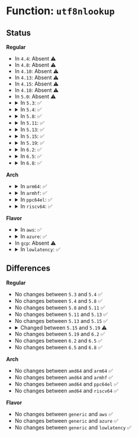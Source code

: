 # Function: <code>utf8nlookup</code>

## Status
<b>Regular</b>
<ul>
<li>
In <code>4.4</code>: Absent ⚠️
</li>
<li>
In <code>4.8</code>: Absent ⚠️
</li>
<li>
In <code>4.10</code>: Absent ⚠️
</li>
<li>
In <code>4.13</code>: Absent ⚠️
</li>
<li>
In <code>4.15</code>: Absent ⚠️
</li>
<li>
In <code>4.18</code>: Absent ⚠️
</li>
<li>
In <code>5.0</code>: Absent ⚠️
</li>
<li>
<details>
<summary>In <code>5.3</code>: ✅</summary>

```c
utf8leaf_t *utf8nlookup(const struct utf8data *data, unsigned char *hangul, const char *s, size_t len);
```

**Collision:** Unique Static

**Inline:** No

**Transformation:** False

**Instances:**

```
In fs/unicode/utf8-norm.c (ffffffff81403f70)
Location: fs/unicode/utf8-norm.c:319
Inline: False
Direct callers:
  - fs/unicode/utf8-norm.c:utf8byte
  - fs/unicode/utf8-norm.c:utf8byte
  - fs/unicode/utf8-norm.c:utf8byte
  - fs/unicode/utf8-norm.c:utf8nagemin
  - fs/unicode/utf8-norm.c:utf8agemin
```
**Symbols:**

```
ffffffff81403f70-ffffffff81404187: utf8nlookup (STB_LOCAL)
```
</details>
</li>
<li>
<details>
<summary>In <code>5.4</code>: ✅</summary>

```c
utf8leaf_t *utf8nlookup(const struct utf8data *data, unsigned char *hangul, const char *s, size_t len);
```

**Collision:** Unique Static

**Inline:** No

**Transformation:** False

**Instances:**

```
In fs/unicode/utf8-norm.c (ffffffff8141df20)
Location: fs/unicode/utf8-norm.c:319
Inline: False
Direct callers:
  - fs/unicode/utf8-norm.c:utf8byte
  - fs/unicode/utf8-norm.c:utf8byte
  - fs/unicode/utf8-norm.c:utf8byte
  - fs/unicode/utf8-norm.c:utf8nagemin
  - fs/unicode/utf8-norm.c:utf8agemin
```
**Symbols:**

```
ffffffff8141df20-ffffffff8141e137: utf8nlookup (STB_LOCAL)
```
</details>
</li>
<li>
<details>
<summary>In <code>5.8</code>: ✅</summary>

```c
utf8leaf_t *utf8nlookup(const struct utf8data *data, unsigned char *hangul, const char *s, size_t len);
```

**Collision:** Unique Static

**Inline:** No

**Transformation:** False

**Instances:**

```
In fs/unicode/utf8-norm.c (ffffffff8146cc10)
Location: fs/unicode/utf8-norm.c:319
Inline: False
Direct callers:
  - fs/unicode/utf8-norm.c:utf8byte
  - fs/unicode/utf8-norm.c:utf8byte
  - fs/unicode/utf8-norm.c:utf8byte
  - fs/unicode/utf8-norm.c:utf8nagemin
  - fs/unicode/utf8-norm.c:utf8agemin
```
**Symbols:**

```
ffffffff8146cc10-ffffffff8146cd0a: utf8nlookup (STB_LOCAL)
```
</details>
</li>
<li>
<details>
<summary>In <code>5.11</code>: ✅</summary>

```c
utf8leaf_t *utf8nlookup(const struct utf8data *data, unsigned char *hangul, const char *s, size_t len);
```

**Collision:** Unique Static

**Inline:** No

**Transformation:** False

**Instances:**

```
In fs/unicode/utf8-norm.c (ffffffff814872f0)
Location: fs/unicode/utf8-norm.c:319
Inline: False
Direct callers:
  - fs/unicode/utf8-norm.c:utf8byte
  - fs/unicode/utf8-norm.c:utf8byte
  - fs/unicode/utf8-norm.c:utf8byte
  - fs/unicode/utf8-norm.c:utf8nagemin
  - fs/unicode/utf8-norm.c:utf8agemin
```
**Symbols:**

```
ffffffff814872f0-ffffffff814873ea: utf8nlookup (STB_LOCAL)
```
</details>
</li>
<li>
<details>
<summary>In <code>5.13</code>: ✅</summary>

```c
utf8leaf_t *utf8nlookup(const struct utf8data *data, unsigned char *hangul, const char *s, size_t len);
```

**Collision:** Unique Static

**Inline:** No

**Transformation:** False

**Instances:**

```
In fs/unicode/utf8-norm.c (ffffffff8148cc10)
Location: fs/unicode/utf8-norm.c:319
Inline: False
Direct callers:
  - fs/unicode/utf8-norm.c:utf8byte
  - fs/unicode/utf8-norm.c:utf8byte
  - fs/unicode/utf8-norm.c:utf8nagemin
  - fs/unicode/utf8-norm.c:utf8agemin
```
**Symbols:**

```
ffffffff8148cc10-ffffffff8148ce20: utf8nlookup (STB_LOCAL)
```
</details>
</li>
<li>
<details>
<summary>In <code>5.15</code>: ✅</summary>

```c
utf8leaf_t *utf8nlookup(const struct utf8data *data, unsigned char *hangul, const char *s, size_t len);
```

**Collision:** Unique Static

**Inline:** No

**Transformation:** False

**Instances:**

```
In fs/unicode/utf8-norm.c (ffffffff814e4490)
Location: fs/unicode/utf8-norm.c:319
Inline: False
Direct callers:
  - fs/unicode/utf8-norm.c:utf8byte
  - fs/unicode/utf8-norm.c:utf8byte
  - fs/unicode/utf8-norm.c:utf8nagemin
  - fs/unicode/utf8-norm.c:utf8agemin
```
**Symbols:**

```
ffffffff814e4490-ffffffff814e46a0: utf8nlookup (STB_LOCAL)
```
</details>
</li>
<li>
<details>
<summary>In <code>5.19</code>: ✅</summary>

```c
utf8leaf_t *utf8nlookup(const struct unicode_map *um, enum utf8_normalization n, unsigned char *hangul, const char *s, size_t len);
```

**Collision:** Unique Static

**Inline:** No

**Transformation:** False

**Instances:**

```
In fs/unicode/utf8-norm.c (ffffffff81572930)
Location: fs/unicode/utf8-norm.c:302
Inline: False
Direct callers:
  - fs/unicode/utf8-norm.c:utf8byte
  - fs/unicode/utf8-norm.c:utf8byte
  - fs/unicode/utf8-norm.c:utf8byte
  - fs/unicode/utf8-norm.c:utf8nlen
```
**Symbols:**

```
ffffffff81572930-ffffffff81572b81: utf8nlookup (STB_LOCAL)
```
</details>
</li>
<li>
<details>
<summary>In <code>6.2</code>: ✅</summary>

```c
utf8leaf_t *utf8nlookup(const struct unicode_map *um, enum utf8_normalization n, unsigned char *hangul, const char *s, size_t len);
```

**Collision:** Unique Static

**Inline:** No

**Transformation:** False

**Instances:**

```
In fs/unicode/utf8-norm.c (ffffffff81617e90)
Location: fs/unicode/utf8-norm.c:302
Inline: False
Direct callers:
  - fs/unicode/utf8-norm.c:utf8byte
  - fs/unicode/utf8-norm.c:utf8byte
  - fs/unicode/utf8-norm.c:utf8byte
  - fs/unicode/utf8-norm.c:utf8nlen
```
**Symbols:**

```
ffffffff81617e90-ffffffff816180e1: utf8nlookup (STB_LOCAL)
```
</details>
</li>
<li>
<details>
<summary>In <code>6.5</code>: ✅</summary>

```c
utf8leaf_t *utf8nlookup(const struct unicode_map *um, enum utf8_normalization n, unsigned char *hangul, const char *s, size_t len);
```

**Collision:** Unique Static

**Inline:** No

**Transformation:** False

**Instances:**

```
In fs/unicode/utf8-norm.c (ffffffff8164ff60)
Location: fs/unicode/utf8-norm.c:302
Inline: False
Direct callers:
  - fs/unicode/utf8-norm.c:utf8byte
  - fs/unicode/utf8-norm.c:utf8byte
  - fs/unicode/utf8-norm.c:utf8byte
  - fs/unicode/utf8-norm.c:utf8nlen
```
**Symbols:**

```
ffffffff8164ff60-ffffffff816501af: utf8nlookup (STB_LOCAL)
```
</details>
</li>
<li>
<details>
<summary>In <code>6.8</code>: ✅</summary>

```c
utf8leaf_t *utf8nlookup(const struct unicode_map *um, enum utf8_normalization n, unsigned char *hangul, const char *s, size_t len);
```

**Collision:** Unique Static

**Inline:** No

**Transformation:** False

**Instances:**

```
In fs/unicode/utf8-norm.c (ffffffff81689540)
Location: fs/unicode/utf8-norm.c:302
Inline: False
Direct callers:
  - fs/unicode/utf8-norm.c:utf8byte
  - fs/unicode/utf8-norm.c:utf8byte
  - fs/unicode/utf8-norm.c:utf8byte
  - fs/unicode/utf8-norm.c:utf8nlen
```
**Symbols:**

```
ffffffff81689540-ffffffff8168978f: utf8nlookup (STB_LOCAL)
```
</details>
</li>
</ul>
<b>Arch</b>
<ul>
<li>
<details>
<summary>In <code>arm64</code>: ✅</summary>

```c
utf8leaf_t *utf8nlookup(const struct utf8data *data, unsigned char *hangul, const char *s, size_t len);
```

**Collision:** Unique Static

**Inline:** No

**Transformation:** False

**Instances:**

```
In fs/unicode/utf8-norm.c (ffff8000104fff40)
Location: fs/unicode/utf8-norm.c:319
Inline: False
Direct callers:
  - fs/unicode/utf8-norm.c:utf8byte
  - fs/unicode/utf8-norm.c:utf8byte
  - fs/unicode/utf8-norm.c:utf8byte
  - fs/unicode/utf8-norm.c:utf8nagemin
  - fs/unicode/utf8-norm.c:utf8agemin
```
**Symbols:**

```
ffff8000104fff40-ffff800010500148: utf8nlookup (STB_LOCAL)
```
</details>
</li>
<li>
<details>
<summary>In <code>armhf</code>: ✅</summary>

```c
utf8leaf_t *utf8nlookup(const struct utf8data *data, unsigned char *hangul, const char *s, size_t len);
```

**Collision:** Unique Static

**Inline:** No

**Transformation:** False

**Instances:**

```
In fs/unicode/utf8-norm.c (c06bccdc)
Location: fs/unicode/utf8-norm.c:319
Inline: False
Direct callers:
  - fs/unicode/utf8-norm.c:utf8byte
  - fs/unicode/utf8-norm.c:utf8byte
  - fs/unicode/utf8-norm.c:utf8byte
  - fs/unicode/utf8-norm.c:utf8nagemin
  - fs/unicode/utf8-norm.c:utf8agemin
```
**Symbols:**

```
c06bccdc-c06bcecc: utf8nlookup (STB_LOCAL)
```
</details>
</li>
<li>
<details>
<summary>In <code>ppc64el</code>: ✅</summary>

```c
utf8leaf_t *utf8nlookup(const struct utf8data *data, unsigned char *hangul, const char *s, size_t len);
```

**Collision:** Unique Static

**Inline:** No

**Transformation:** False

**Instances:**

```
In fs/unicode/utf8-norm.c (c000000000643c20)
Location: fs/unicode/utf8-norm.c:319
Inline: False
Direct callers:
  - fs/unicode/utf8-norm.c:utf8byte
  - fs/unicode/utf8-norm.c:utf8byte
  - fs/unicode/utf8-norm.c:utf8byte
  - fs/unicode/utf8-norm.c:utf8nagemin
  - fs/unicode/utf8-norm.c:utf8agemin
```
**Symbols:**

```
c000000000643c20-c000000000643e50: utf8nlookup (STB_LOCAL)
```
</details>
</li>
<li>
<details>
<summary>In <code>riscv64</code>: ✅</summary>

```c
utf8leaf_t *utf8nlookup(const struct utf8data *data, unsigned char *hangul, const char *s, size_t len);
```

**Collision:** Unique Static

**Inline:** No

**Transformation:** False

**Instances:**

```
In fs/unicode/utf8-norm.c (ffffffe00036da16)
Location: fs/unicode/utf8-norm.c:319
Inline: False
Direct callers:
  - fs/unicode/utf8-norm.c:utf8byte
  - fs/unicode/utf8-norm.c:utf8byte
  - fs/unicode/utf8-norm.c:utf8byte
  - fs/unicode/utf8-norm.c:utf8nagemin
  - fs/unicode/utf8-norm.c:utf8agemin
```
**Symbols:**

```
ffffffe00036da16-ffffffe00036dbda: utf8nlookup (STB_LOCAL)
```
</details>
</li>
</ul>
<b>Flavor</b>
<ul>
<li>
<details>
<summary>In <code>aws</code>: ✅</summary>

```c
utf8leaf_t *utf8nlookup(const struct utf8data *data, unsigned char *hangul, const char *s, size_t len);
```

**Collision:** Unique Static

**Inline:** No

**Transformation:** False

**Instances:**

```
In fs/unicode/utf8-norm.c (ffffffff81416500)
Location: fs/unicode/utf8-norm.c:319
Inline: False
Direct callers:
  - fs/unicode/utf8-norm.c:utf8byte
  - fs/unicode/utf8-norm.c:utf8byte
  - fs/unicode/utf8-norm.c:utf8byte
  - fs/unicode/utf8-norm.c:utf8nagemin
  - fs/unicode/utf8-norm.c:utf8agemin
```
**Symbols:**

```
ffffffff81416500-ffffffff81416717: utf8nlookup (STB_LOCAL)
```
</details>
</li>
<li>
<details>
<summary>In <code>azure</code>: ✅</summary>

```c
utf8leaf_t *utf8nlookup(const struct utf8data *data, unsigned char *hangul, const char *s, size_t len);
```

**Collision:** Unique Static

**Inline:** No

**Transformation:** False

**Instances:**

```
In fs/unicode/utf8-norm.c (ffffffff81406f80)
Location: fs/unicode/utf8-norm.c:319
Inline: False
Direct callers:
  - fs/unicode/utf8-norm.c:utf8byte
  - fs/unicode/utf8-norm.c:utf8byte
  - fs/unicode/utf8-norm.c:utf8byte
  - fs/unicode/utf8-norm.c:utf8nagemin
  - fs/unicode/utf8-norm.c:utf8agemin
```
**Symbols:**

```
ffffffff81406f80-ffffffff81407197: utf8nlookup (STB_LOCAL)
```
</details>
</li>
<li>
In <code>gcp</code>: Absent ⚠️
</li>
<li>
<details>
<summary>In <code>lowlatency</code>: ✅</summary>

```c
utf8leaf_t *utf8nlookup(const struct utf8data *data, unsigned char *hangul, const char *s, size_t len);
```

**Collision:** Unique Static

**Inline:** No

**Transformation:** False

**Instances:**

```
In fs/unicode/utf8-norm.c (ffffffff814294e0)
Location: fs/unicode/utf8-norm.c:319
Inline: False
Direct callers:
  - fs/unicode/utf8-norm.c:utf8byte
  - fs/unicode/utf8-norm.c:utf8byte
  - fs/unicode/utf8-norm.c:utf8byte
  - fs/unicode/utf8-norm.c:utf8nagemin
  - fs/unicode/utf8-norm.c:utf8agemin
```
**Symbols:**

```
ffffffff814294e0-ffffffff814296f7: utf8nlookup (STB_LOCAL)
```
</details>
</li>
</ul>

## Differences
<b>Regular</b>
<ul>
<li>
No changes between <code>5.3</code> and <code>5.4</code> ✅
</li>
<li>
No changes between <code>5.4</code> and <code>5.8</code> ✅
</li>
<li>
No changes between <code>5.8</code> and <code>5.11</code> ✅
</li>
<li>
No changes between <code>5.11</code> and <code>5.13</code> ✅
</li>
<li>
No changes between <code>5.13</code> and <code>5.15</code> ✅
</li>
<li>
<details>
<summary>Changed between <code>5.15</code> and <code>5.19</code> ⚠️</summary>
<ul>
<li>
<b>Param added. </b>
<code>const struct unicode_map *um</code>
</li>
<li>
<b>Param added. </b>
<code>enum utf8_normalization n</code>
</li>
<li>
<b>Param removed. </b>
<code>const struct utf8data *data</code>
</li>
<li>
<b>Param reordered. </b>
<code>data, hangul, s, len</code> ➡️ <code>um, n, hangul, s, len</code>
</li>
</ul>
</details>
</li>
<li>
No changes between <code>5.19</code> and <code>6.2</code> ✅
</li>
<li>
No changes between <code>6.2</code> and <code>6.5</code> ✅
</li>
<li>
No changes between <code>6.5</code> and <code>6.8</code> ✅
</li>
</ul>
<b>Arch</b>
<ul>
<li>
No changes between <code>amd64</code> and <code>arm64</code> ✅
</li>
<li>
No changes between <code>amd64</code> and <code>armhf</code> ✅
</li>
<li>
No changes between <code>amd64</code> and <code>ppc64el</code> ✅
</li>
<li>
No changes between <code>amd64</code> and <code>riscv64</code> ✅
</li>
</ul>
<b>Flavor</b>
<ul>
<li>
No changes between <code>generic</code> and <code>aws</code> ✅
</li>
<li>
No changes between <code>generic</code> and <code>azure</code> ✅
</li>
<li>
No changes between <code>generic</code> and <code>lowlatency</code> ✅
</li>
</ul>
